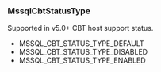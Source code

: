 ### MssqlCbtStatusType
Supported in v5.0+
CBT host support status.

- MSSQL_CBT_STATUS_TYPE_DEFAULT
- MSSQL_CBT_STATUS_TYPE_DISABLED
- MSSQL_CBT_STATUS_TYPE_ENABLED
